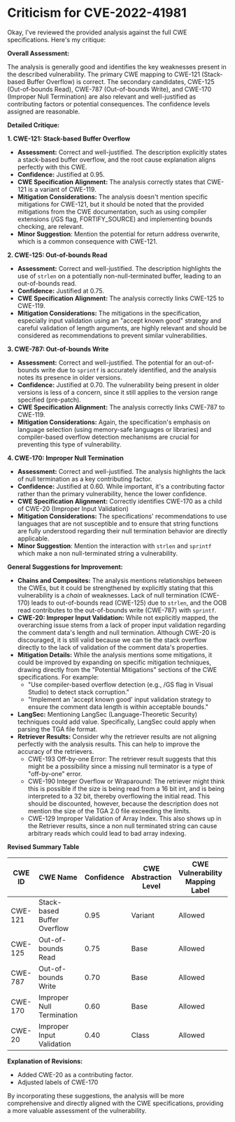 # Criticism for CVE-2022-41981

Okay, I've reviewed the provided analysis against the full CWE specifications. Here's my critique:

**Overall Assessment:**

The analysis is generally good and identifies the key weaknesses present in the described vulnerability. The primary CWE mapping to CWE-121 (Stack-based Buffer Overflow) is correct. The secondary candidates, CWE-125 (Out-of-bounds Read), CWE-787 (Out-of-bounds Write), and CWE-170 (Improper Null Termination) are also relevant and well-justified as contributing factors or potential consequences. The confidence levels assigned are reasonable.

**Detailed Critique:**

**1. CWE-121: Stack-based Buffer Overflow**

*   **Assessment:** Correct and well-justified. The description explicitly states a stack-based buffer overflow, and the root cause explanation aligns perfectly with this CWE.
*   **Confidence:** Justified at 0.95.
*   **CWE Specification Alignment:** The analysis correctly states that CWE-121 is a variant of CWE-119.
*   **Mitigation Considerations:** The analysis doesn't mention specific mitigations for CWE-121, but it should be noted that the provided mitigations from the CWE documentation, such as using compiler extensions (/GS flag, FORTIFY\_SOURCE) and implementing bounds checking, are relevant.
*   **Minor Suggestion**: Mention the potential for return address overwrite, which is a common consequence with CWE-121.

**2. CWE-125: Out-of-bounds Read**

*   **Assessment:** Correct and well-justified. The description highlights the use of `strlen` on a potentially non-null-terminated buffer, leading to an out-of-bounds read.
*   **Confidence:** Justified at 0.75.
*   **CWE Specification Alignment:** The analysis correctly links CWE-125 to CWE-119.
*   **Mitigation Considerations:** The mitigations in the specification, especially input validation using an "accept known good" strategy and careful validation of length arguments, are highly relevant and should be considered as recommendations to prevent similar vulnerabilities.

**3. CWE-787: Out-of-bounds Write**

*   **Assessment:** Correct and well-justified. The potential for an out-of-bounds write due to `sprintf` is accurately identified, and the analysis notes its presence in older versions.
*   **Confidence:** Justified at 0.70. The vulnerability being present in older versions is less of a concern, since it still applies to the version range specified (pre-patch).
*   **CWE Specification Alignment:** The analysis correctly links CWE-787 to CWE-119.
*   **Mitigation Considerations:** Again, the specification's emphasis on language selection (using memory-safe languages or libraries) and compiler-based overflow detection mechanisms are crucial for preventing this type of vulnerability.

**4. CWE-170: Improper Null Termination**

*   **Assessment:** Correct and well-justified. The analysis highlights the lack of null termination as a key contributing factor.
*   **Confidence:** Justified at 0.60. While important, it's a contributing factor rather than the primary vulnerability, hence the lower confidence.
*   **CWE Specification Alignment:** Correctly identifies CWE-170 as a child of CWE-20 (Improper Input Validation)
*   **Mitigation Considerations:** The specifications' recommendations to use languages that are not susceptible and to ensure that string functions are fully understood regarding their null termination behavior are directly applicable.
*   **Minor Suggestion**: Mention the interaction with `strlen` and `sprintf` which make a non null-terminated string a vulnerability.

**General Suggestions for Improvement:**

*   **Chains and Composites:** The analysis mentions relationships between the CWEs, but it could be strengthened by explicitly stating that this vulnerability is a *chain* of weaknesses.  Lack of null termination (CWE-170) leads to out-of-bounds read (CWE-125) due to `strlen`, and the OOB read contributes to the out-of-bounds write (CWE-787) with `sprintf`.
*   **CWE-20: Improper Input Validation:** While not explicitly mapped, the overarching issue stems from a lack of proper input validation regarding the comment data's length and null termination. Although CWE-20 is discouraged, it is still valid because we can tie the stack overflow directly to the lack of validation of the comment data's properties.
*   **Mitigation Details:** While the analysis mentions some mitigations, it could be improved by expanding on specific mitigation techniques, drawing directly from the "Potential Mitigations" sections of the CWE specifications. For example:
    *   "Use compiler-based overflow detection (e.g., /GS flag in Visual Studio) to detect stack corruption."
    *   "Implement an 'accept known good' input validation strategy to ensure the comment data length is within acceptable bounds."
*   **LangSec:** Mentioning LangSec (Language-Theoretic Security) techniques could add value. Specifically, LangSec could apply when parsing the TGA file format.
*   **Retriever Results:** Consider why the retriever results are not aligning perfectly with the analysis results. This can help to improve the accuracy of the retrievers.
    *   CWE-193 Off-by-one Error: The retriever result suggests that this might be a possibility since a missing null terminator is a type of "off-by-one" error.
    *   CWE-190 Integer Overflow or Wraparound: The retriever might think this is possible if the size is being read from a 16 bit int, and is being interpreted to a 32 bit, thereby overflowing the initial read. This should be discounted, however, because the description does not mention the size of the TGA 2.0 file exceeding the limits.
    *   CWE-129 Improper Validation of Array Index. This also shows up in the Retriever results, since a non null terminated string can cause arbitrary reads which could lead to bad array indexing.

**Revised Summary Table**

| CWE ID | CWE Name | Confidence | CWE Abstraction Level | CWE Vulnerability Mapping Label | CWE-Vulnerability Mapping Notes |
|---|---|---|---|---|---|
| CWE-121 | Stack-based Buffer Overflow | 0.95 | Variant | Allowed | Primary CWE |
| CWE-125 | Out-of-bounds Read | 0.75 | Base | Allowed | Secondary Candidate |
| CWE-787 | Out-of-bounds Write | 0.70 | Base | Allowed | Secondary Candidate |
| CWE-170 | Improper Null Termination | 0.60 | Base | Allowed | Contributing Factor |
| CWE-20 | Improper Input Validation | 0.40 | Class | Allowed | Contributing Factor |

**Explanation of Revisions:**

*   Added CWE-20 as a contributing factor.
*   Adjusted labels of CWE-170

By incorporating these suggestions, the analysis will be more comprehensive and directly aligned with the CWE specifications, providing a more valuable assessment of the vulnerability.